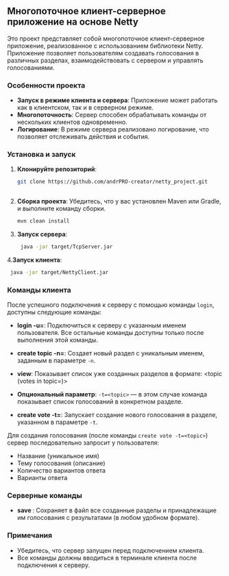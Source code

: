 ## Многопоточное клиент-серверное приложение на основе Netty

Это проект представляет собой многопоточное клиент-серверное приложение, реализованное с использованием библиотеки Netty. Приложение позволяет пользователям создавать голосования в различных разделах, взаимодействовать с сервером и управлять голосованиями.

### Особенности проекта

- **Запуск в режиме клиента и сервера**: Приложение может работать как в клиентском, так и в серверном режиме.
- **Многопоточность**: Сервер способен обрабатывать команды от нескольких клиентов одновременно.
- **Логирование**: В режиме сервера реализовано логирование, что позволяет отслеживать действия и события.

### Установка и запуск

1. **Клонируйте репозиторий**:
   ```bash
   git clone https://github.com/andrPRO-creator/netty_project.git
  
2. **Сборка проекта**:
   Убедитесь, что у вас установлен Maven или Gradle, и выполните команду сборки.
    ```bash
    mvn clean install

3. **Запуск сервера**:
   ```bash
    java -jar target/TcpServer.jar

4.**Запуск клиента**:
   ```bash
    java -jar target/NettyClient.jar
   ```

### Команды клиента

После успешного подключения к серверу с помощью команды `login`, доступны следующие команды:

- **login -u=<username>**: Подключиться к серверу с указанным именем пользователя. Все остальные команды доступны только после выполнения этой команды.

- **create topic -n=<topic>**: Создает новый раздел с уникальным именем, заданным в параметре `-n`.

- **view**: Показывает список уже созданных разделов в формате:
<topic (votes in topic=<count>)>

- **Опциональный параметр**: `-t=<topic>` — в этом случае команда показывает список голосований в конкретном разделе.

- **create vote -t=<topic>**: Запускает создание нового голосования в разделе, указанном в параметре `-t`. 

Для создания голосования (после команды `create vote -t=<topic>`) сервер последовательно запросит у пользователя:
- Название (уникальное имя)
- Тему голосования (описание)
- Количество вариантов ответа
- Варианты ответа

### Серверные команды

- **save <filename>**: Сохраняет в файл все созданные разделы и принадлежащие им голосования с результатами (в любом удобном формате).

### Примечания

- Убедитесь, что сервер запущен перед подключением клиента.
- Все команды должны вводиться в терминале клиента после подключения к серверу.
